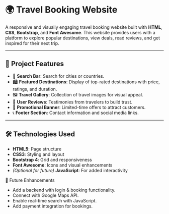 # 🌍 Travel Booking Website

A responsive and visually engaging travel booking website built with **HTML**, **CSS**, **Bootstrap**, and **Font Awesome**. This website provides users with a platform to explore popular destinations, view deals, read reviews, and get inspired for their next trip.

---

## 🚀 Project Features

- 🔎 **Search Bar**: Search for cities or countries.
- 🏙️ **Featured Destinations**: Display of top-rated destinations with price, ratings, and duration.
- 🖼️ **Travel Gallery**: Collection of travel images for visual appeal.
- 💬 **User Reviews**: Testimonies from travelers to build trust.
- 🎁 **Promotional Banner**: Limited-time offers to attract customers.
- 📞 **Footer Section**: Contact information and social media links.

---

## 🛠️ Technologies Used

- **HTML5**: Page structure
- **CSS3**: Styling and layout
- **Bootstrap 4**: Grid and responsiveness
- **Font Awesome**: Icons and visual enhancements
- *(Optional for future)* **JavaScript**: For added interactivity

📌 Future Enhancements
- Add a backend with login & booking functionality.
- Connect with Google Maps API.
- Enable real-time search with JavaScript.
- Add payment integration for bookings.
